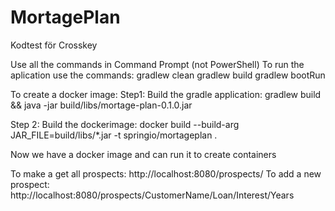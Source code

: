 # MortagePlan
Kodtest för Crosskey

Use all the commands in Command Prompt (not PowerShell)
To run the aplication use the commands:
gradlew clean
gradlew build
gradlew bootRun



To create a docker image:
Step1:
Build the gradle application:
gradlew build && java -jar build/libs/mortage-plan-0.1.0.jar

Step 2:
Build the dockerimage:
docker build --build-arg JAR_FILE=build/libs/*.jar -t springio/mortageplan .

Now we have a docker image and can run it to create containers


To make a get all prospects:
http://localhost:8080/prospects/
To add a new prospect:
http://localhost:8080/prospects/CustomerName/Loan/Interest/Years